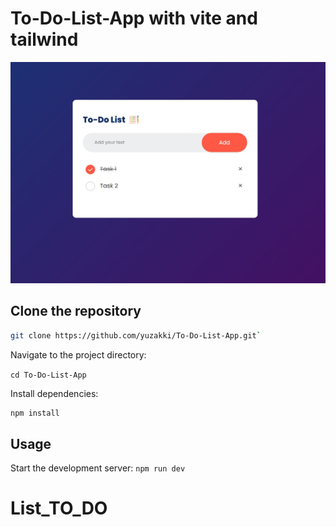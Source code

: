 # To-Do-List-App with vite and tailwind

![Screenshot](/public//design/updated.jpeg)

## Clone the repository

```bash
git clone https://github.com/yuzakki/To-Do-List-App.git`
```

Navigate to the project directory:

`cd To-Do-List-App`

Install dependencies:

```bash
npm install
```

## Usage

Start the development server:
`npm run dev`
# List_TO_DO
